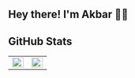 <h2> Hey there! I'm Akbar 👋🏼</h2>

## GitHub Stats

<table><tr><td valign="top" width="50%">

<img src="https://github-readme-stats.vercel.app/api?username=akbarabdul80&show_icons=true&count_private=true&hide_border=true&theme=dark&include_all_commits=true" align="left" style="width: 100%" />

</td><td valign="top" width="50%">

<img src="https://github-readme-stats.vercel.app/api/top-langs/?username=akbarabdul80&hide_border=true&layout=compact&theme=dark&hide=css,scss,html,makefile&exclude_repo=website,anonychun.github.io" align="left" style="width: 100%" />

</td></tr></table>

<br/>

